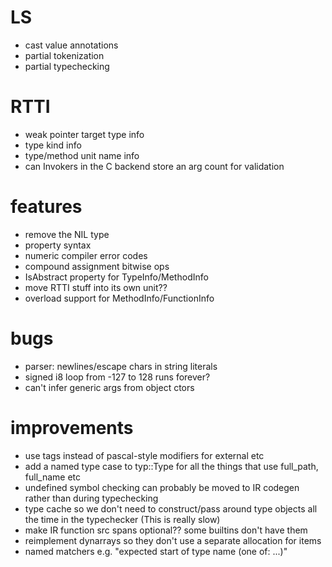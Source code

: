 # LS
* cast value annotations
* partial tokenization
* partial typechecking

# RTTI
* weak pointer target type info
* type kind info
* type/method unit name info
* can Invokers in the C backend store an arg count for validation

# features
* remove the NIL type
* property syntax
* numeric compiler error codes
* compound assignment bitwise ops
* IsAbstract property for TypeInfo/MethodInfo
* move RTTI stuff into its own unit??
* overload support for MethodInfo/FunctionInfo

# bugs
* parser: newlines/escape chars in string literals
* signed i8 loop from -127 to 128 runs forever?
* can't infer generic args from object ctors

# improvements
* use tags instead of pascal-style modifiers for external etc
* add a named type case to typ::Type for all the things that use full_path, full_name etc
* undefined symbol checking can probably be moved to IR codegen rather than during typechecking 
* type cache so we don't need to construct/pass around type objects all the time in the typechecker (This is really slow)
* make IR function src spans optional?? some builtins don't have them
* reimplement dynarrays so they don't use a separate allocation for items
* named matchers e.g. "expected start of type name (one of: ...)"
